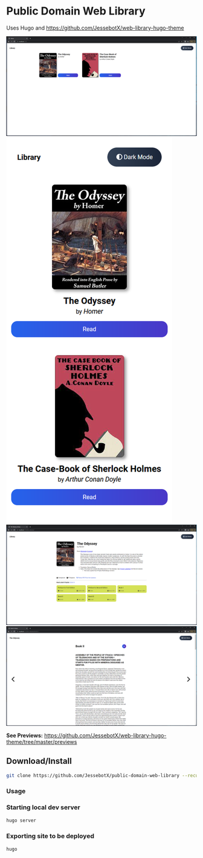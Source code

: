 # Public Domain Web Library

Uses Hugo and <https://github.com/JessebotX/web-library-hugo-theme>

![](https://github.com/JessebotX/web-library-hugo-theme/blob/master/previews/desktop-index.png)
![](https://github.com/JessebotX/web-library-hugo-theme/blob/master/previews/phone-index.png)
![](https://github.com/JessebotX/web-library-hugo-theme/blob/master/previews/serial-index.png)
![](https://github.com/JessebotX/web-library-hugo-theme/blob/master/previews/serial-chapter.png)


**See Previews:** <https://github.com/JessebotX/web-library-hugo-theme/tree/master/previews>

## Download/Install
```sh
git clone https://github.com/JessebotX/public-domain-web-library --recursive
```

### Usage
### Starting local dev server
```sh
hugo server
```

### Exporting site to be deployed
```sh
hugo
```
